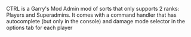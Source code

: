 CTRL is a Garry's Mod Admin mod of sorts that only supports 2 ranks: Players and Superadmins.
It comes with a command handler that has autocomplete (but only in the console) and damage mode selector in the options tab for each player
